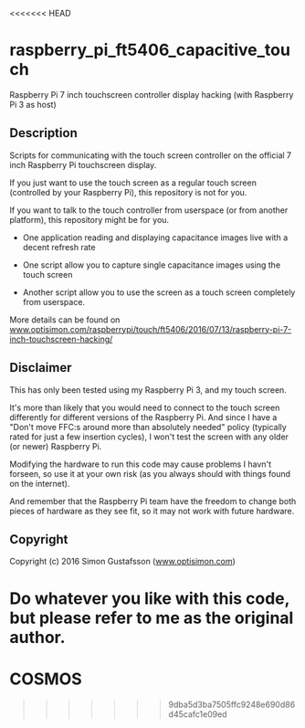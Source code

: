 <<<<<<< HEAD
# raspberry_pi_ft5406_capacitive_touch

Raspberry Pi 7 inch touchscreen controller display hacking (with Raspberry Pi 3 as host)


## Description

Scripts for communicating with the touch screen controller on the
official 7 inch Raspberry Pi touchscreen display.

If you just want to use the touch screen as a regular touch screen (controlled
by your Raspberry Pi), this repository is not for you.

If you want to talk to the touch controller from userspace
(or from another platform), this repository might be for you.

 - One application reading and displaying capacitance images live with a decent refresh rate

 - One script allow you to capture single capacitance images using the touch screen

 - Another script allow you to use the screen as a touch screen completely from
userspace.

More details can be found on www.optisimon.com/raspberrypi/touch/ft5406/2016/07/13/raspberry-pi-7-inch-touchscreen-hacking/


## Disclaimer
This has only been tested using my Raspberry Pi 3, and my touch screen.

It's more than likely that you would need to connect to the touch screen
differently for different versions of the Raspberry Pi.
And since I have a "Don't move FFC:s around more than absolutely needed" policy
(typically rated for just a few insertion cycles), I won't test the screen with
any older (or newer) Raspberry Pi.

Modifying the hardware to run this code may cause problems I havn't forseen, so
use it at your own risk (as you always should with things found on the internet).

And remember that the Raspberry Pi team have the freedom to change both pieces
of hardware as they see fit, so it may not work with future hardware.


## Copyright

Copyright (c) 2016 Simon Gustafsson (www.optisimon.com)

Do whatever you like with this code, but please refer to me as the original author.
=======
# COSMOS
>>>>>>> 9dba5d3ba7505ffc9248e690d86d45cafc1e09ed
